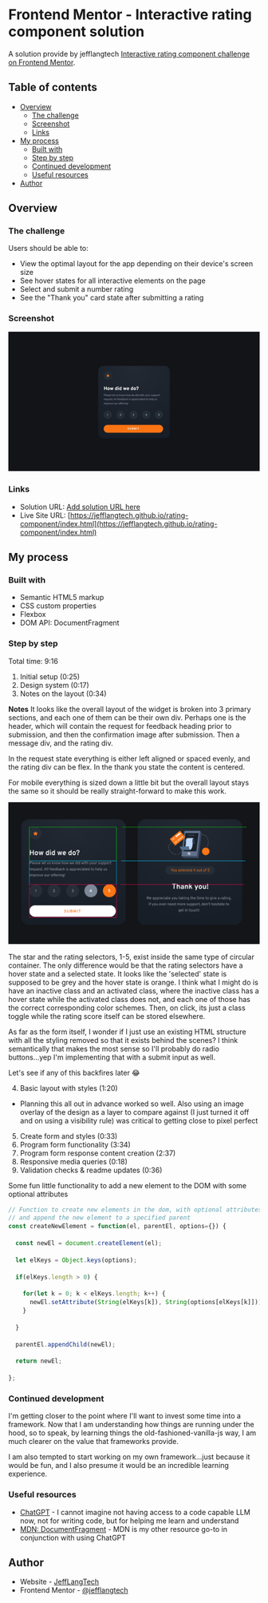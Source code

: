 # Frontend Mentor - Interactive rating component solution

A solution provide by jefflangtech [Interactive rating component challenge on Frontend Mentor](https://www.frontendmentor.io/challenges/interactive-rating-component-koxpeBUmI).

## Table of contents

- [Overview](#overview)
  - [The challenge](#the-challenge)
  - [Screenshot](#screenshot)
  - [Links](#links)
- [My process](#my-process)
  - [Built with](#built-with)
  - [Step by step](#step-by-step)
  - [Continued development](#continued-development)
  - [Useful resources](#useful-resources)
- [Author](#author)


## Overview

### The challenge

Users should be able to:

- View the optimal layout for the app depending on their device's screen size
- See hover states for all interactive elements on the page
- Select and submit a number rating
- See the "Thank you" card state after submitting a rating

### Screenshot

![](./preview.jpg)

### Links

- Solution URL: [Add solution URL here](https://your-solution-url.com)
- Live Site URL: [https://jefflangtech.github.io/rating-component/index.html](https://jefflangtech.github.io/rating-component/index.html)

## My process

### Built with

- Semantic HTML5 markup
- CSS custom properties
- Flexbox
- DOM API: DocumentFragment

### Step by step

Total time: 9:16

1. Initial setup (0:25)
2. Design system (0:17)
3. Notes on the layout (0:34)

**Notes**
It looks like the overall layout of the widget is broken into 3 primary sections, and each one of them can be their own div. Perhaps one is the header, which will contain the request for feedback heading prior to submission, and then the confirmation image after submission. Then a message div, and the rating div.

In the request state everything is either left aligned or spaced evenly, and the rating div can be flex. In the thank you state the content is centered.

For mobile everything is sized down a little bit but the overall layout stays the same so it should be really straight-forward to make this work.

![Layout Notes](public/images/layout-notes.png)

The star and the rating selectors, 1-5, exist inside the same type of circular container. The only difference would be that the rating selectors have a hover state and a selected state. It looks like the 'selected' state is supposed to be grey and the hover state is orange. I think what I might do is have an inactive class and an activated class, where the inactive class has a hover state while the activated class does not, and each one of those has the correct corresponding color schemes. Then, on click, its just a class toggle while the rating score itself can be stored elsewhere.

As far as the form itself, I wonder if I just use an existing HTML structure with all the styling removed so that it exists behind the scenes? I think semantically that makes the most sense so I'll probably do radio buttons...yep I'm implementing that with a submit input as well.

Let's see if any of this backfires later 😂

4. Basic layout with styles (1:20)
  - Planning this all out in advance worked so well. Also using an image overlay of the design as a layer to compare against (I just turned it off and on using a visibility rule) was critical to getting close to pixel perfect
5. Create form and styles (0:33)
6. Program form functionality (3:34)
7. Program form response content creation (2:37)
8. Responsive media queries (0:18)
9. Validation checks & readme updates (0:36)


Some fun little functionality to add a new element to the DOM with some optional attributes

```js
// Function to create new elements in the dom, with optional attributes
// and append the new element to a specified parent
const createNewElement = function(el, parentEl, options={}) {

  const newEl = document.createElement(el);

  let elKeys = Object.keys(options);

  if(elKeys.length > 0) {

    for(let k = 0; k < elKeys.length; k++) {
      newEl.setAttribute(String(elKeys[k]), String(options[elKeys[k]]));
    }

  }

  parentEl.appendChild(newEl);

  return newEl;

};
```

### Continued development

I'm getting closer to the point where I'll want to invest some time into a framework. Now that I am understanding how things are running under the hood, so to speak, by learning things the old-fashioned-vanilla-js way, I am much clearer on the value that frameworks provide.

I am also tempted to start working on my own framework...just because it would be fun, and I also presume it would be an incredible learning experience.

### Useful resources

- [ChatGPT](https://chat.openai.com/) - I cannot imagine not having access to a code capable LLM now, not for writing code, but for helping me learn and understand
- [MDN: DocumentFragment](https://developer.mozilla.org/en-US/docs/Web/API/DocumentFragment) - MDN is my other resource go-to in conjunction with using ChatGPT

## Author

- Website - [JeffLangTech](https://jefflangtech.github.io/)
- Frontend Mentor - [@jefflangtech](https://www.frontendmentor.io/profile/jefflangtech)